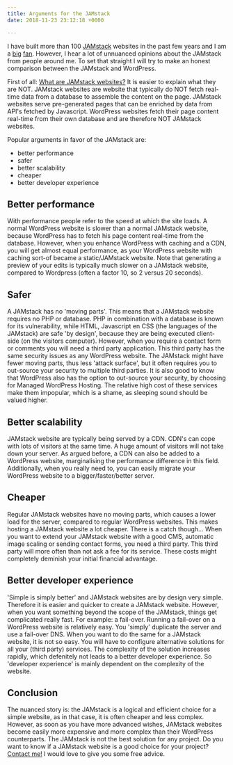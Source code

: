 ```yaml
---
title: Arguments for the JAMstack
date: 2018-11-23 23:12:18 +0000

---
```

I have built more than 100 [JAMstack](https://jamstack.org/) websites in the past few years and I am a [big](/blog/jekyll-against-the-rest-of-the-world/) [fan](/blog/from-wordpress-to-cloudcannon/). However, I hear a lot of unnuanced opinions about the JAMstack from people around me. To set that straight I will try to make an honest comparison between the JAMstack and WordPress.

First of all: [What are JAMstack websites?](https://jamstack.org/ "https://jamstack.org/") It is easier to explain what they are NOT. JAMstack websites are website that typically do NOT fetch real-time data from a database to assemble the content on the page. JAMstack websites serve pre-generated pages that can be enriched by data from API's fetched by Javascript. WordPress websites fetch their page content real-time from their own database and are therefore NOT JAMstack websites.

Popular arguments in favor of the JAMstack are:

* better performance
* safer
* better scalability
* cheaper
* better developer experience

## Better performance

With performance people refer to the speed at which the site loads. A normal WordPress website is slower than a normal JAMstack website, because WordPress has to fetch his page content real-time from the database. However, when you enhance WordPress with caching and a CDN, you will get almost equal performance, as your WordPress website with caching sort-of became a static/JAMstack website. Note that generating a preview of your edits is typically much slower on a JAMstack website, compared to Wordpress (often a factor 10, so 2 versus 20 seconds).

## Safer

A JAMstack has no 'moving parts'. This means that a JAMstack website requires no PHP or database. PHP in combination with a database is known for its vulnerability, while HTML, Javascript en CSS (the languages of the JAMstack) are safe 'by design', because they are being executed client-side (on the visitors computer). However, when you require a contact form or comments you will need a third party application. This third party has the same security issues as any WordPress website. The JAMstack might have fewer moving parts, thus less 'attack surface', but it often requires you to out-source your security to multiple third parties. It is also good to know that WordPress also has the option to out-source your security, by choosing for Managed WordPress Hosting. The relative high cost of these services make them impopular, which is a shame, as sleeping sound should be valued higher.

## Better scalability

JAMstack website are typically being served by a CDN. CDN's can cope with lots of visitors at the same time. A huge amount of visitors will not take down your server. As argued before, a CDN can also be added to a WordPress website, marginalising the performance difference in this field. Additionally, when you really need to, you can easily migrate your WordPress website to a bigger/faster/better server.

## Cheaper

Regular JAMstack websites have no moving parts, which causes a lower load for the server, compared to regular WordPress websites. This makes hosting a JAMstack website a lot cheaper. There is a catch though... When you want to extend your JAMstack website with a good CMS, automatic image scaling or sending contact forms, you need a third party. This third party will more often than not ask a fee for its service. These costs might completely deminish your initial financial advantage.

## Better developer experience

'Simple is simply better' and JAMstack websites are by design very simple. Therefore it is easier and quicker to create a JAMstack website. However, when you want something beyond the scope of the JAMstack, things get complicated really fast. For example: a fail-over. Running a fail-over on a WordPress website is relatively easy. You 'simply' duplicate the server and use a fail-over DNS. When you want to do the same for a JAMstack website, it is not so easy. You will have to configure alternative solutions for all your (third party) services. The complexity of the solution increases rapidly, which defenitely not leads to a better developer experience. So 'developer experience' is mainly dependent on the complexity of the website.

## Conclusion

The nuanced story is: the JAMstack is a logical and efficient choice for a simple website, as in that case, it is often cheaper and less complex. However, as soon as you have more advanced wishes, JAMstack websites become easily more expensive and more complex than their WordPress counterparts. The JAMstack is not the best solution for any project. Do you want to know if a JAMstack website is a good choice for your project? [Contact me!](/contact/) I would love to give you some free advice.
